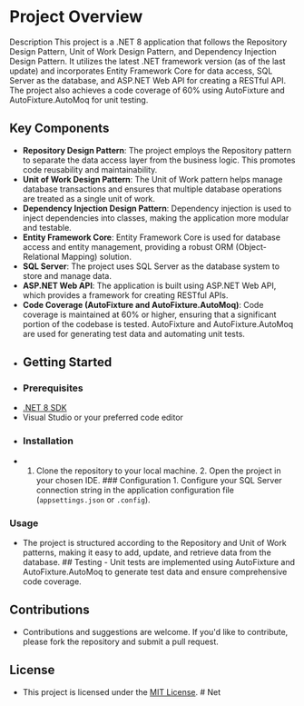 # Project Overview ##
Description This project is a .NET 8 application that follows the Repository Design Pattern, Unit of Work Design Pattern, and Dependency Injection Design Pattern. It utilizes the latest .NET framework version (as of the last update) and incorporates Entity Framework Core for data access, SQL Server as the database, and ASP.NET Web API for creating a RESTful API. The project also achieves a code coverage of 60% using AutoFixture and AutoFixture.AutoMoq for unit testing. 

## Key Components 

- **Repository Design Pattern**: The project employs the Repository pattern to separate the data access layer from the business logic. This promotes code reusability and maintainability. 
- **Unit of Work Design Pattern**: The Unit of Work pattern helps manage database transactions and ensures that multiple database operations are treated as a single unit of work. 
- **Dependency Injection Design Pattern**: Dependency injection is used to inject dependencies into classes, making the application more modular and testable. 
- **Entity Framework Core**: Entity Framework Core is used for database access and entity management, providing a robust ORM (Object-Relational Mapping) solution. 
- **SQL Server**: The project uses SQL Server as the database system to store and manage data. 
- **ASP.NET Web API**: The application is built using ASP.NET Web API, which provides a framework for creating RESTful APIs. 
- **Code Coverage (AutoFixture and AutoFixture.AutoMoq)**: Code coverage is maintained at 60% or higher, ensuring that a significant portion of the codebase is tested. AutoFixture and AutoFixture.AutoMoq are used for generating test data and automating unit tests.
- ## Getting Started
- ### Prerequisites
- [.NET 8 SDK](https://dotnet.microsoft.com/download/dotnet/8.0) 
- Visual Studio or your preferred code editor
- ### Installation
- 1. Clone the repository to your local machine. 2. Open the project in your chosen IDE. ### Configuration 1. Configure your SQL Server connection string in the application configuration file (`appsettings.json` or `.config`). 
### Usage 
- The project is structured according to the Repository and Unit of Work patterns, making it easy to add, update, and retrieve data from the database. ## Testing - Unit tests are implemented using AutoFixture and AutoFixture.AutoMoq to generate test data and ensure comprehensive code coverage.
## Contributions 
- Contributions and suggestions are welcome. If you'd like to contribute, please fork the repository and submit a pull request. 

## License 
- This project is licensed under the [MIT License](LICENSE). # Net
